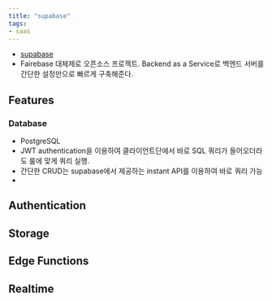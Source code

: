 ```yaml
---
title: "supabase"
tags:
- saas
---
```

- [supabase](https://supabase.com/)
- Fairebase 대체제로 오픈소스 프로젝트. Backend as a Service로 백엔드 서버를 간단한 설정만으로 빠르게 구축해준다. 

## Features
### Database
- PostgreSQL 
- JWT authentication을 이용하여 클라이언트단에서 바로 SQL 쿼리가 들어오더라도 룰에 맞게 쿼리 실행. 
- 간단한 CRUD는 supabase에서 제공하는 instant API를 이용하여 바로 쿼리 가능 
- 

## Authentication

## Storage

## Edge Functions

## Realtime
